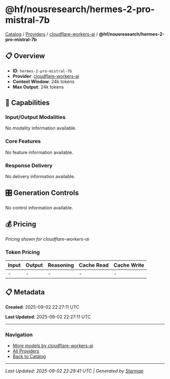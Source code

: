 # @hf/nousresearch/hermes-2-pro-mistral-7b
  
[Catalog](../../../..) / [Providers](../../..) / [cloudflare-workers-ai](../..) / **@hf/nousresearch/hermes-2-pro-mistral-7b**


## 📋 Overview
  
- **ID**: `hermes-2-pro-mistral-7b`
- **Provider**: [cloudflare-workers-ai](../)
- **Context Window**: 24k tokens
- **Max Output**: 24k tokens
  
## 🎯 Capabilities
  
### Input/Output Modalities
  
No modality information available.
  
### Core Features
  
No feature information available.
  
### Response Delivery
  
No delivery information available.
  
## 🎛️ Generation Controls
  
No control information available.
  
## 💰 Pricing
  
*Pricing shown for cloudflare-workers-ai*
  
  
### Token Pricing
  
| Input | Output | Reasoning | Cache Read | Cache Write |
|---------|---------|---------|---------|---------|
| - | - | - | - | - |

  
## 📋 Metadata
  
**Created**: 2025-09-02 22:27:11 UTC
  
**Last Updated**: 2025-09-02 22:27:11 UTC
  
  
---
  
  
### Navigation

- [More models by cloudflare-workers-ai](../)
- [All Providers](../../../../providers)
- [Back to Catalog](../../../..)


---
_Last Updated: 2025-09-02 22:29:41 UTC | Generated by [Starmap](https://github.com/agentstation/starmap)_
